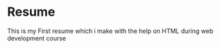 # Resume
This is my First resume  which i make with the help on HTML during  web development course 
